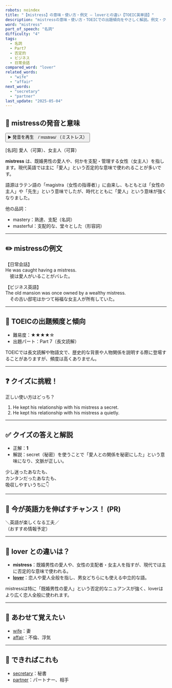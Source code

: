 ```yaml
---
robots: noindex
title: "【mistress】の意味・使い方・例文 ― loverとの違い【TOEIC英単語】"
description: "mistressの意味・使い方・TOEICでの出題傾向をやさしく解説。例文・クイズ付きでloverとの違いもわかりやすく学べます。"
word: "mistress"
part_of_speech: "名詞"
difficulty: "4"
tags:
  - 名詞
  - Part7
  - 否定的
  - ビジネス
  - 日常会話
compared_word: "lover"
related_words:
  - "wife"
  - "affair"
next_words:
  - "secretary"
  - "partner"
last_update: "2025-05-04"
---
```


## 🔰 mistressの発音と意味

<button class="play-audio" onclick="playTTS('mistress')">
  <span class="play-audio-main">
    ▶️ 発音を再生　/ˈmɪstrəs/
  </span>
  <span class="play-audio-sub">
    （ミストレス）
  </span>
</button>

[名詞] 愛人（可算）、女主人（可算）

**mistress** は、既婚男性の愛人や、何かを支配・管理する女性（女主人）を指します。現代英語では主に「愛人」という否定的な意味で使われることが多いです。

語源はラテン語の「magistra（女性の指導者）」に由来し、もともとは「女性の主人」や「先生」という意味でしたが、時代とともに「愛人」という意味が強くなりました。

他の品詞：  
- mastery：熟達、支配（名詞）
- masterful：支配的な、堂々とした（形容詞）

---

## ✏️ mistressの例文

【日常会話】  
He was caught having a mistress.  
　彼は愛人がいることがバレた。

【ビジネス英語】  
The old mansion was once owned by a wealthy mistress.  
　その古い邸宅はかつて裕福な女主人が所有していた。

---

## 🎯 TOEICの出題頻度と傾向

- 難易度：★★★★☆
- 出題パート：Part 7（長文読解）

TOEICでは長文読解や物語文で、歴史的な背景や人物関係を説明する際に登場することがありますが、頻度は高くありません。

---

## ❓ クイズに挑戦！

正しい使い方はどっち？

1. He kept his relationship with his mistress a secret.  
2. He kept his relationship with his mistress a quietly.

---

## ✅ クイズの答えと解説

- 正解：**1**
- 解説：secret（秘密）を使うことで「愛人との関係を秘密にした」という意味になり、文脈が正しい。

少し迷ったあなたも、  
カンタンだったあなたも、  
吸収しやすいうちに👇️

---

## 🚀 今が英語力を伸ばすチャンス！ (PR)

<div class="info-center">
＼英語が楽しくなる工夫／<br>  
（おすすめ情報予定）
</div>

---

## 🤔  lover との違いは？

- **mistress**：既婚男性の愛人や、女性の支配者・女主人を指すが、現代では主に否定的な意味で使われる。
- **[lover](/lover)**：恋人や愛人全般を指し、男女どちらにも使える中立的な語。

mistressは特に「既婚男性の愛人」という否定的なニュアンスが強く、loverはより広く恋人全般に使われます。

---

## 🧩 あわせて覚えたい

- [wife](/wife)：妻
- [affair](/affair)：不倫、浮気

---

## 📖 できればこれも

- [secretary](/secretary)：秘書
- [partner](/partner)：パートナー、相手

<!-- cvid: aid41_bid25 -->
